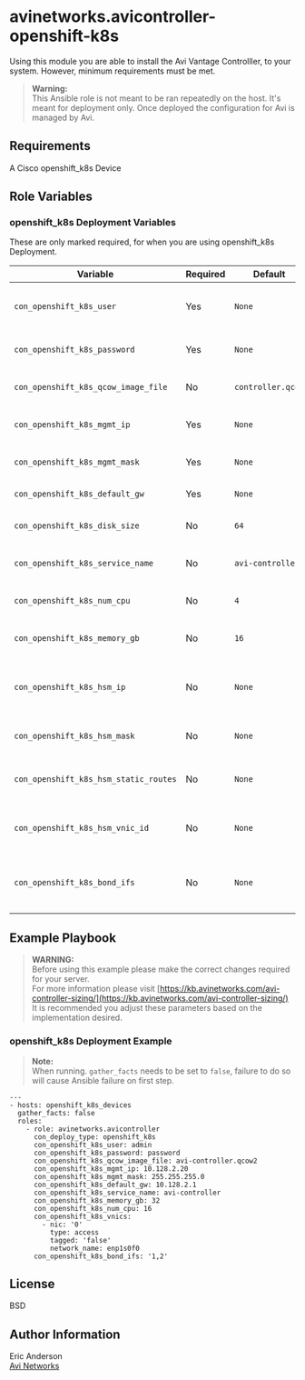 # avinetworks.avicontroller-openshift-k8s

Using this module you are able to install the Avi Vantage Controlller, to your system. However, minimum requirements must be met.

> **Warning:**  
This Ansible role is not meant to be ran repeatedly on the host. It's meant for deployment only. Once deployed the configuration for Avi is managed by Avi.

## Requirements

A Cisco openshift_k8s Device

## Role Variables

### openshift_k8s Deployment Variables
These are only marked required, for when you are using openshift_k8s Deployment.

| Variable | Required | Default | Comments |
|----------|----------|---------|----------|
| `con_openshift_k8s_user` | Yes | `None` | Username that will be used to connect to the openshift_k8s server |
| `con_openshift_k8s_password` | Yes | `None` | Password required to authenticate the user |
| `con_openshift_k8s_qcow_image_file` | No | `controller.qcow` | Relative or absolute location of the controller qcow |
| `con_openshift_k8s_mgmt_ip` | Yes | `None` | IP of the controller on the management network. |
| `con_openshift_k8s_mgmt_mask` | Yes | `None` | Subnet mask that the controller will require. |
| `con_openshift_k8s_default_gw` | Yes | `None` | Default gateway for the controller |
| `con_openshift_k8s_disk_size` | No | `64` | Amount of disk space in GB for the controller |
| `con_openshift_k8s_service_name` | No | `avi-controller` | Name of the service to be created on the openshift_k8s |
| `con_openshift_k8s_num_cpu` | No | `4` | Number of CPUs to be allocated to the Controller |
| `con_openshift_k8s_memory_gb` | No | `16` | Amount of memory in GB allocated to the Controller |
| `con_openshift_k8s_hsm_ip` | No | `None` | IP Address and Subnet for Dedicated HSM interface, ex. 10.160.100.221/24 |
| `con_openshift_k8s_hsm_mask` | No | `None` | Netmask of the interface that will talk to HSM |
| `con_openshift_k8s_hsm_static_routes` | No | `None` | Static routes for HSM, ex. 10.128.1.0/24 via 10.160.100.1 |
| `con_openshift_k8s_hsm_vnic_id` | No | `None` | VNIC id, of the HSM interface configured on this interface ex. 1 |
| `con_openshift_k8s_bond_ifs` | No | `None` | Bonds the listed interfaces together. Ex. '1,2 3,4' bonds 1 with 2, and 3 with 4 |

## Example Playbook

> **WARNING:**  
Before using this example please make the correct changes required for your server.  
For more information please visit [https://kb.avinetworks.com/avi-controller-sizing/](https://kb.avinetworks.com/avi-controller-sizing/)  
It is recommended you adjust these parameters based on the implementation desired.

### openshift_k8s Deployment Example

> **Note:**  
When running. `gather_facts` needs to be set to `false`, failure to do so will cause Ansible failure on first step.

```
---
- hosts: openshift_k8s_devices
  gather_facts: false
  roles:
    - role: avinetworks.avicontroller
      con_deploy_type: openshift_k8s
      con_openshift_k8s_user: admin
      con_openshift_k8s_password: password
      con_openshift_k8s_qcow_image_file: avi-controller.qcow2
      con_openshift_k8s_mgmt_ip: 10.128.2.20
      con_openshift_k8s_mgmt_mask: 255.255.255.0
      con_openshift_k8s_default_gw: 10.128.2.1
      con_openshift_k8s_service_name: avi-controller
      con_openshift_k8s_memory_gb: 32
      con_openshift_k8s_num_cpu: 16
      con_openshift_k8s_vnics:
        - nic: '0'
          type: access
          tagged: 'false'
          network_name: enp1s0f0
      con_openshift_k8s_bond_ifs: '1,2'
```

## License

BSD

## Author Information

Eric Anderson  
[Avi Networks](http://avinetworks.com)
